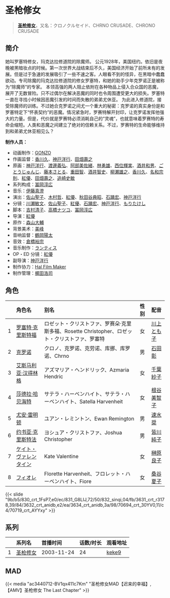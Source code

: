 # 圣枪修女


> <u>**[圣枪修女](https://bgm.tv/subject/1926)**</u>，又名：クロノクルセイド、CHRNO CRUSADE、CHRONO CRUSADE

## 简介

她叫罗塞特修女，玛克达拉修道院的除魔师。
公元1928年，美国纽约。依旧是夜晚被黑暗妆点的时候。第一次世界大战结束后不久，美国经济开始了前所未有的发展。但是过于急速的发展吸引了一些不速之客。人眼看不到的怪异，在黑暗中蠢蠢欲动。专司除魔的玛克达拉修道院的修女罗塞特，和她的助手少年克罗诺正是被称为“除魔师”的专家。
本领高强的两人阻止依附在各种物品上侵入合众国的恶魔，展开了无数冒险。只不过偶尔在解决恶魔的同时也令周围遭受更大的损失。罗塞特一直在寻找小时候因恶魔引发的时间而失散的弟弟尤休亚。
为此进入修道院，接受除魔师的训练。不过她合克罗诺之间尤一个重大的秘密：克罗诺的真实身份是和罗塞特定下“怀表契约”的恶魔。情况紧急时，罗赛特解开封印，让克罗诺发挥他强大的力量。但是，代价就是罗赛特必须消耗自己的“灵魂”，也就意味着罗赛特的寿命会缩短。人类和恶魔之间建立了绝对的信赖关系。不过，罗赛特的生命能够维持到和弟弟尤休亚相见么？

**制作人员：**
- 动画制作：[GONZO](https://bgm.tv/person/541)
- 作画监督：[香川久](https://bgm.tv/person/400)、[神戸洋行](https://bgm.tv/person/3678)、[田畑壽之](https://bgm.tv/person/13809)
- 原画：[神戸洋行](https://bgm.tv/person/3678)、[渡邊義弘](https://bgm.tv/person/3104)、[阿部美佐緒](https://bgm.tv/person/11377)、[林勇雄](https://bgm.tv/person/12787)、[西位輝実](https://bgm.tv/person/6847)、[酒井和男](https://bgm.tv/person/11837)、[ごとうじゅんじ](https://bgm.tv/person/3422)、[藤本さとる](https://bgm.tv/person/8166)、[重田智](https://bgm.tv/person/11434)、[酒井智史](https://bgm.tv/person/21200)、[柳瀬雄之](https://bgm.tv/person/2435)、[香川久](https://bgm.tv/person/400)、[名和宗則](https://bgm.tv/person/2738)、[紅優](https://bgm.tv/person/3340)、[田畑壽之](https://bgm.tv/person/13809)、[追崎史敏](https://bgm.tv/person/1165)
- 系列构成：[冨岡淳広](https://bgm.tv/person/498)
- 音乐：[伊藤真澄](https://bgm.tv/person/383)
- 演出：[佐山聖子](https://bgm.tv/person/900)、[木村哲](https://bgm.tv/person/1138)、[紅優](https://bgm.tv/person/3340)、[秋田谷典昭](https://bgm.tv/person/7549)、[石踊宏](https://bgm.tv/person/1045)、[神戸洋行](https://bgm.tv/person/3678)
- 分镜：[川瀬敏文](https://bgm.tv/person/267)、[佐山聖子](https://bgm.tv/person/900)、[紅優](https://bgm.tv/person/3340)、[石踊宏](https://bgm.tv/person/1045)、[神戸洋行](https://bgm.tv/person/3678)、[もりたけし](https://bgm.tv/person/184)
- 脚本：[吉村清子](https://bgm.tv/person/3546)、[高橋ナツコ](https://bgm.tv/person/653)、[冨岡淳広](https://bgm.tv/person/498)
- 导演：[紅優](https://bgm.tv/person/3340)
- 原作：[森山大輔](https://bgm.tv/person/7502)
- 背景美术：[美峰](https://bgm.tv/person/27305)
- 音响监督：[鶴岡陽太](https://bgm.tv/person/29)
- 音效：[倉橋裕宗](https://bgm.tv/person/21457)
- 音乐制作：[ランティス](https://bgm.tv/person/57)
- OP・ED 分镜：[紅優](https://bgm.tv/person/3340)
- 副导演：[神戸洋行](https://bgm.tv/person/3678)
- 制作协力：[Hal Film Maker](https://bgm.tv/person/2604)
- 制作管理：[梶田浩司](https://bgm.tv/person/57045)

## 角色

|     |   角色名   |   别名  | 性别 |  配音  |
|:--- |:------  |:----      |:---  |:--   |
| 1 | [罗塞特·克里斯特福](https://bgm.tv/character/830) | ロゼット・クリストファ、罗赛朵·克里斯多福、Rosette Christopher、ロゼット・クリストファ、罗塞特 | 女 | [川上とも子](https://bgm.tv/person/3880) |
| 2 | [克罗诺](https://bgm.tv/character/831) | クロノ、克罗诺、克劳诺、库挪、库罗诺、Chrno | 男 | [石田彰](https://bgm.tv/person/3927) |
| 3 | [艾斯马利亚·汉得林格](https://bgm.tv/character/832) | アズマリア・ヘンドリック、Azmaria Hendric | 女 | [千葉紗子](https://bgm.tv/person/4129) |
| 4 | [莎德拉·哈贝海特](https://bgm.tv/character/3631) | サテラ・ハーベンハイト、サテラ・ハーベンハイト、Satella Harvenheit | 女 | [根谷美智子](https://bgm.tv/person/3893) |
| 5 | [尤安·雷明顿](https://bgm.tv/character/3632) | ユアン・レミントン、Ewan Remington | 男 | [速水奨](https://bgm.tv/person/3898) |
| 6 | [约书亚·克里斯特法](https://bgm.tv/character/3634) | ヨシュア・クリストファ、Joshua Christopher | 男 | [皆川純子](https://bgm.tv/person/4224) |
| 7 | [ケイト・ヴァレンタイン](https://bgm.tv/character/70694) | Kate Valentine | 女 | [榊原良子](https://bgm.tv/person/3940) |
| 8 | [フィオレ](https://bgm.tv/character/70719) | Florette Harvenheit、フロレット・ハーベンハイト、Fiore | 女 | [桑谷夏子](https://bgm.tv/person/4168) |

{{< slide "9b/b5/830_crt_1FsP7,e0/ec/831_G8LIJ,72/50/832_sinqi,04/fb/3631_crt_r3178,39/84/3632_crt_anidb,e2/ea/3634_crt_anidb,3a/98/70694_crt_30YV0,11/c4/70719_crt_AYYxy" >}}

## 系列

|     | 系列名  | 首播时间       | 话数/时长 | 观看地址                                                    |
| :-- | :--- | :--------- | :---- | :------------------------------------------------------ |
| 1   |[圣枪修女](https://bgm.tv/subject/1926)| 2003-11-24 | 24    | [keke9](https://www.keke9.app/play/26854-4-227805.html) |


## MAD

{{< media  "ac3440712-BV1qx411c7Km" 
"圣枪修女MAD【迟来的幸福】,【AMV】圣枪修女 The Last Chapter"  >}}
